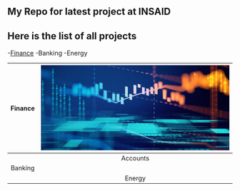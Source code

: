 ## My Repo for latest project at INSAID

## Here is the list of all projects

-[Finance](http://https://github.com/kamaldeep786/demo/tree/master/finance-project "Finance")
-Banking
-Energy


| Finance   |  ![Bankig](https://raw.githubusercontent.com/kamaldeep786/demo/master/image/5-0_finance_1366.jpg "Bankig") |
| :------------: | :------------: |
|   |  Accounts |
| Banking  |   |
|   |  Energy |
